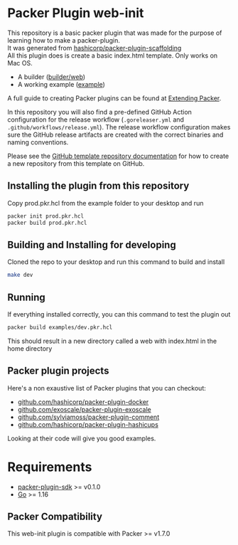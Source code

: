 # Packer Plugin web-init

This repository is a basic packer plugin that was made for the purpose of learning how to make a packer-plugin.  
It was generated from [hashicorp/packer-plugin-scaffolding](https://github.com/hashicorp/packer-plugin-scaffolding)   
All this plugin does is create a basic index.html template. Only works on Mac OS.   

- A builder ([builder/web](builder/web))
- A working example ([example](example))

A full guide to creating Packer plugins can be found at [Extending Packer](https://www.packer.io/docs/plugins/creation).

In this repository you will also find a pre-defined GitHub Action configuration for the release workflow
(`.goreleaser.yml` and `.github/workflows/release.yml`). The release workflow configuration makes sure the GitHub
release artifacts are created with the correct binaries and naming conventions.

Please see the [GitHub template repository documentation](https://docs.github.com/en/free-pro-team@latest/github/creating-cloning-and-archiving-repositories/creating-a-repository-from-a-template)
for how to create a new repository from this template on GitHub.

## Installing the plugin from this repository  
Copy prod.pkr.hcl from the example folder to your desktop and run  
```bash
packer init prod.pkr.hcl
packer build prod.pkr.hcl
```

## Building and Installing for developing 
Cloned the repo to your desktop and run this command to build and install  
```bash
make dev
```
## Running  
If everything installed correctly, you can this command to test the plugin out  
```bash
packer build examples/dev.pkr.hcl
```
This should result in a new directory called a web with index.html in the home directory  

## Packer plugin projects

Here's a non exaustive list of Packer plugins that you can checkout:

* [github.com/hashicorp/packer-plugin-docker](https://github.com/hashicorp/packer-plugin-docker)
* [github.com/exoscale/packer-plugin-exoscale](https://github.com/exoscale/packer-plugin-exoscale)
* [github.com/sylviamoss/packer-plugin-comment](https://github.com/sylviamoss/packer-plugin-comment)
* [github.com/hashicorp/packer-plugin-hashicups](https://github.com/hashicorp/packer-plugin-hashicups)

Looking at their code will give you good examples.


# Requirements

-	[packer-plugin-sdk](https://github.com/hashicorp/packer-plugin-sdk) >= v0.1.0
-	[Go](https://golang.org/doc/install) >= 1.16

## Packer Compatibility
This web-init plugin is compatible with Packer >= v1.7.0
